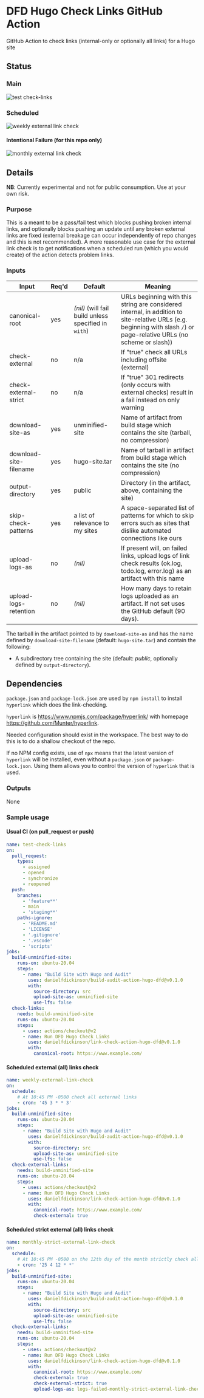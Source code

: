 # DFD Hugo Check Links GitHub Action
GitHub Action to check links (internal-only or optionally all links) for a Hugo site

## Status

### Main

![test check-links](https://github.com/danielfdickinson/link-check-action-hugo-dfd/actions/workflows/test-check-links.yml/badge.svg)

### Scheduled

![weekly external link check](https://github.com/danielfdickinson/link-check-action-hugo-dfd/actions/workflows/weekly-external-link-check.yml/badge.svg?on=schedule)

#### Intentional Failure (for this repo only)

 ![monthly external link check](https://github.com/danielfdickinson/link-check-action-hugo-dfd/actions/workflows/monthly-external-link-check.yml/badge.svg?on=schedule)

## Details

**NB**: Currently experimental and not for public consumption. Use at your own risk.

### Purpose

This is a meant to be a pass/fail test which blocks pushing broken internal links, and optionally blocks pushing an update until any broken external links are fixed (external breakage can occur independently of repo changes and this is not recommended). A more reasonable use case for the external link check is to get notifications when a scheduled run (which you would create) of the action detects problem links.

### Inputs

| Input | Req'd | Default | Meaning |
|-------|-------|---------|---------|
| canonical-root | yes | _(nil)_ (will fail build unless specified in ``with``) | URLs beginning with this string are considered internal, in addition to site-relative URLs (e.g. beginning with slash ``/``) or page-relative URLs (no scheme or slash)) |
| check-external | no | n/a | If "true" check all URLs including offsite (external) |
| check-external-strict | no | n/a | If "true" 301 redirects (only occurs with external checks) result in a fail instead on only warning |
| download-site-as | yes | unminified-site | Name of artifact from build stage which contains the site (tarball, no compression) |
| download-site-filename | yes | hugo-site.tar | Name of tarball in artifact from build stage which contains the site (no compression) |
| output-directory | yes | public | Directory (in the artifact, above, containing the site) |
| skip-check-patterns | yes | a list of relevance to my sites | A space-separated list of patterns for which to skip errors such as sites that dislike automated connections like ours |
| upload-logs-as | no | _(nil)_ | If present will, on failed links, upload logs of link check results (ok.log, todo.log, error.log) as an artifact with this name |
| upload-logs-retention | no | _(nil)_ | How many days to retain logs uploaded as an artifact. If not set uses the GitHub default (90 days). |

The tarball in the artifact pointed to by ``download-site-as`` and has the name defined by ``download-site-filename`` (default: ``hugo-site.tar``) and contain the following:

* A subdirectory tree containing the site (default: _public_, optionally defined by ``output-directory``).

## Dependencies

``package.json`` and ``package-lock.json`` are used by ``npm install`` to install ``hyperlink`` which does the link-checking.

``hyperlink`` is <https://www.npmjs.com/package/hyperlink/> with homepage <https://github.com/Munter/hyperlink>.

Needed configuration should exist in the workspace. The best way to do this is to do a shallow checkout of the repo.

If no NPM config exists, use of ``npx`` means that the latest version of ``hyperlink`` will be installed, even without a ``package.json`` or ``package-lock.json``. Using them allows you to control the version of ``hyperlink`` that is used.

### Outputs

None

### Sample usage

#### Usual CI (on pull_request or push)

```yaml
name: test-check-links
on:
  pull_request:
    types:
      - assigned
      - opened
      - synchronize
      - reopened
  push:
    branches:
      - 'feature**'
      - main
      - 'staging**'
    paths-ignore:
      - 'README.md'
      - 'LICENSE'
      - '.gitignore'
      - '.vscode'
      - 'scripts'
jobs:
  build-unminified-site:
    runs-on: ubuntu-20.04
    steps:
      - name: "Build Site with Hugo and Audit"
        uses: danielfdickinson/build-audit-action-hugo-dfd@v0.1.0
        with:
          source-directory: src
          upload-site-as: unminified-site
          use-lfs: false
  check-links:
    needs: build-unminified-site
    runs-on: ubuntu-20.04
    steps:
      - uses: actions/checkout@v2
      - name: Run DFD Hugo Check Links
        uses: danielfdickinson/link-check-action-hugo-dfd@v0.1.0
        with:
          canonical-root: https://www.example.com/
```

#### Scheduled external (all) links check

```yaml
name: weekly-external-link-check
on:
  schedule:
    # At 10:45 PM -0500 check all external links
    - cron: '45 3 * * 3'
jobs:
  build-unminified-site:
    runs-on: ubuntu-20.04
    steps:
      - name: "Build Site with Hugo and Audit"
        uses: danielfdickinson/build-audit-action-hugo-dfd@v0.1.0
        with:
          source-directory: src
          upload-site-as: unminified-site
          use-lfs: false
  check-external-links:
    needs: build-unminified-site
    runs-on: ubuntu-20.04
    steps:
      - uses: actions/checkout@v2
      - name: Run DFD Hugo Check Links
        uses: danielfdickinson/link-check-action-hugo-dfd@v0.1.0
        with:
          canonical-root: https://www.example.com/
          check-external: true
```

#### Scheduled strict external (all) links check

```yaml
name: monthly-strict-external-link-check
on:
  schedule:
    # At 10:45 PM -0500 on the 12th day of the month strictly check all external links (no 'todo' for 301 permanent redirect; fail it)
    - cron: '25 4 12 * *'
jobs:
  build-unminified-site:
    runs-on: ubuntu-20.04
    steps:
      - name: "Build Site with Hugo and Audit"
        uses: danielfdickinson/build-audit-action-hugo-dfd@v0.1.0
        with:
          source-directory: src
          upload-site-as: unminified-site
          use-lfs: false
  check-external-links:
    needs: build-unminified-site
    runs-on: ubuntu-20.04
    steps:
      - uses: actions/checkout@v2
      - name: Run DFD Hugo Check Links
        uses: danielfdickinson/link-check-action-hugo-dfd@v0.1.0
        with:
          canonical-root: https://www.example.com/
          check-external: true
          check-external-strict: true
          upload-logs-as: logs-failed-monthly-strict-external-link-check
```
